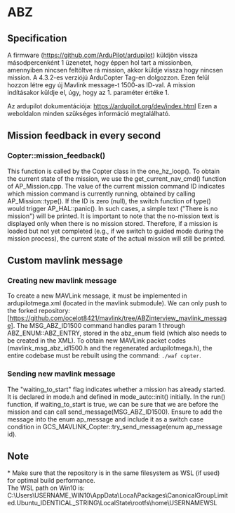 # ABZ
## Specification
A firmware (https://github.com/ArduPilot/ardupilot) küldjön vissza másodpercenként 1 üzenetet, hogy éppen hol tart a missionben, amennyiben nincsen feltöltve rá mission, akkor küldje vissza hogy nincsen mission.
A 4.3.2-es verziójú ArduCopter Tag-en dolgozzon.
Ezen felül hozzon létre egy új Mavlink message-t 1500-as ID-val. A mission indításakor küldje el, úgy, hogy az 1. paraméter értéke 1.

Az ardupilot dokumentációja: https://ardupilot.org/dev/index.html Ezen a weboldalon minden szükséges információ megtalálható.

## Mission feedback in every second
### Copter::mission_feedback()
This function is called by the Copter class in the one_hz_loop(). To obtain the current state of the mission, we use the get_current_nav_cmd() function of AP_Mission.cpp. The value of the current mission command ID indicates which mission command is currently running, obtained by calling AP_Mission::type(). If the ID is zero (null), the switch function of type() would trigger AP_HAL::panic(). In such cases, a simple text ("There is no mission") will be printed. It is important to note that the no-mission text is displayed only when there is no mission stored. Therefore, if a mission is loaded but not yet completed (e.g., if we switch to guided mode during the mission process), the current state of the actual mission will still be printed.


## Custom mavlink message
### Creating new mavlink message
To create a new MAVLink message, it must be implemented in ardupilotmega.xml (located in the mavlink submodule). We can only push to the forked repository: [https://github.com/ocelot8421/mavlink/tree/ABZinterview_mavlink_message]. The MSG_ABZ_ID1500 command handles param 1 through ABZ_ENUM::ABZ_ENTRY, stored in the abz_enum field (which also needs to be created in the XML). To obtain new MAVLink packet codes (mavlink_msg_abz_id1500.h and the regenerated ardupilotmega.h), the entire codebase must be rebuilt using the command: `./waf copter`.
### Sending new mavlink message
The "waiting_to_start" flag indicates whether a mission has already started. It is declared in mode.h and defined in mode_auto::init() initially. In the run() function, if waiting_to_start is true, we can be sure that we are before the mission and can call send_message(MSG_ABZ_ID1500). Ensure to add the message into the enum ap_message and include it as a switch case condition in GCS_MAVLINK_Copter::try_send_message(enum ap_message id).

## Note
\* Make sure that the repository is in the same filesystem as WSL (if used) for optimal build performance. <br>
The WSL path on Win10 is: <br>
C:\Users\USERNAME_WIN10\AppData\Local\Packages\CanonicalGroupLimited.Ubuntu_IDENTICAL_STRING\LocalState\rootfs\home\USERNAMEWSL

